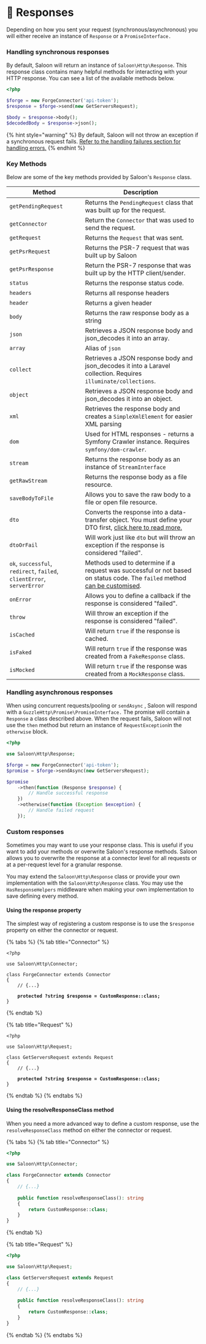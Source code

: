 # 📡 Responses

Depending on how you sent your request (synchronous/asynchronous) you will either receive an instance of `Response` or a `PromiseInterface.`

### Handling synchronous responses

By default, Saloon will return an instance of `Saloon\Http\Response`. This response class contains many helpful methods for interacting with your HTTP response. You can see a list of the available methods below.

```php
<?php

$forge = new ForgeConnector('api-token');
$response = $forge->send(new GetServersRequest);

$body = $response->body();
$decodedBody = $response->json();
```

{% hint style="warning" %}
By default, Saloon will not throw an exception if a synchronous request fails. [Refer to the handling failures section for handling errors.](handling-failures.md)
{% endhint %}

### Key Methods

Below are some of the key methods provided by Saloon's `Response` class.

| Method                                                                 | Description                                                                                                                                                                                           |
| ---------------------------------------------------------------------- | ----------------------------------------------------------------------------------------------------------------------------------------------------------------------------------------------------- |
| `getPendingRequest`                                                    | Returns the `PendingRequest` class that was built up for the request.                                                                                                                                 |
| `getConnector`                                                         | Return the `Connector` that was used to send the request.                                                                                                                                             |
| `getRequest`                                                           | Returns the `Request` that was sent.                                                                                                                                                                  |
| `getPsrRequest`                                                        | Returns the PSR-7 request that was built up by Saloon                                                                                                                                                 |
| `getPsrResponse`                                                       | Return the PSR-7 response that was built up by the HTTP client/sender.                                                                                                                                |
| `status`                                                               | Returns the response status code.                                                                                                                                                                     |
| `headers`                                                              | Returns all response headers                                                                                                                                                                          |
| `header`                                                               | Returns a given header                                                                                                                                                                                |
| `body`                                                                 | Returns the raw response body as a string                                                                                                                                                             |
| `json`                                                                 | Retrieves a JSON response body and json\_decodes it into an array.                                                                                                                                    |
| `array`                                                                | Alias of `json`                                                                                                                                                                                       |
| `collect`                                                              | Retrieves a JSON response body and json\_decodes it into a Laravel collection. Requires `illuminate/collections`.                                                                                     |
| `object`                                                               | Retrieves a JSON response body and json\_decodes it into an object.                                                                                                                                   |
| `xml`                                                                  | Retrieves the response body and creates a `SimpleXmlElement` for easier XML parsing                                                                                                                   |
| `dom`                                                                  | Used for HTML responses - returns a Symfony Crawler instance. Requires `symfony/dom-crawler`.                                                                                                         |
| `stream`                                                               | Returns the response body as an instance of `StreamInterface`                                                                                                                                         |
| `getRawStream`                                                         | Returns the response body as a file resource.                                                                                                                                                         |
| `saveBodyToFile`                                                       | Allows you to save the raw body to a file or open file resource.                                                                                                                                      |
| `dto`                                                                  | Converts the response into a data-transfer object. You must define your DTO first, [click here to read more.](data-transfer-objects.md)                                                               |
| `dtoOrFail`                                                            | Will work just like `dto` but will throw an exception if the response is considered "failed".                                                                                                         |
| `ok`, `successful`, `redirect`, `failed`, `clientError`, `serverError` | Methods used to determine if a request was successful or not based on status code. The `failed` method [can be customised](handling-failures.md#customising-when-saloon-thinks-a-request-has-failed). |
| `onError`                                                              | Allows you to define a callback if the response is considered "failed".                                                                                                                               |
| `throw`                                                                | Will throw an exception if the response is considered "failed".                                                                                                                                       |
| `isCached`                                                             | Will return `true` if the response is cached.                                                                                                                                                         |
| `isFaked`                                                              | Will return `true` if the response was created from a `FakeResponse` class.                                                                                                                           |
| `isMocked`                                                             | Will return `true` if the response was created from a `MockResponse` class.                                                                                                                           |

### Handling asynchronous responses

When using concurrent requests/pooling or `sendAsync` , Saloon will respond with a `GuzzleHttp\Promise\PromiseInterface.` The promise will contain a `Response` a class described above. When the request fails, Saloon will not use the `then` method but return an instance of `RequestException`in the `otherwise` block.

```php
<?php

use Saloon\Http\Response;

$forge = new ForgeConnector('api-token');
$promise = $forge->sendAsync(new GetServersRequest);

$promise
    ->then(function (Response $response) {
        // Handle successful response
    })
    ->otherwise(function (Exception $exception) {
        // Handle failed request
    });
```

### Custom responses

Sometimes you may want to use your response class. This is useful if you want to add your methods or overwrite Saloon's response methods. Saloon allows you to overwrite the response at a connector level for all requests or at a per-request level for a granular response.

You may extend the `Saloon\Http\Response` class or provide your own implementation with the `Saloon\Http\Response` class. You may use the `HasResponseHelpers` middleware when making your own implementation to save defining every method.

#### Using the response property

The simplest way of registering a custom response is to use the `$response` property on either the connector or request.

{% tabs %}
{% tab title="Connector" %}
<pre class="language-php"><code class="lang-php">&#x3C;?php

use Saloon\Http\Connector;

class ForgeConnector extends Connector
{
    // {...}
    
<strong>    protected ?string $response = CustomResponse::class;
</strong>}
</code></pre>
{% endtab %}

{% tab title="Request" %}
<pre class="language-php"><code class="lang-php">&#x3C;?php

use Saloon\Http\Request;

class GetServersRequest extends Request
{
    // {...}
    
<strong>    protected ?string $response = CustomResponse::class;
</strong>}
</code></pre>
{% endtab %}
{% endtabs %}

#### Using the resolveResponseClass method

When you need a more advanced way to define a custom response, use the `resolveResponseClass` method on either the connector or request.

{% tabs %}
{% tab title="Connector" %}
```php
<?php

use Saloon\Http\Connector;

class ForgeConnector extends Connector
{
    // {...}
    
    public function resolveResponseClass(): string
    {
        return CustomResponse::class;
    }
}
```
{% endtab %}

{% tab title="Request" %}
```php
<?php

use Saloon\Http\Request;

class GetServersRequest extends Request
{
    // {...}
    
    public function resolveResponseClass(): string
    {
        return CustomResponse::class;
    }
}
```
{% endtab %}
{% endtabs %}
